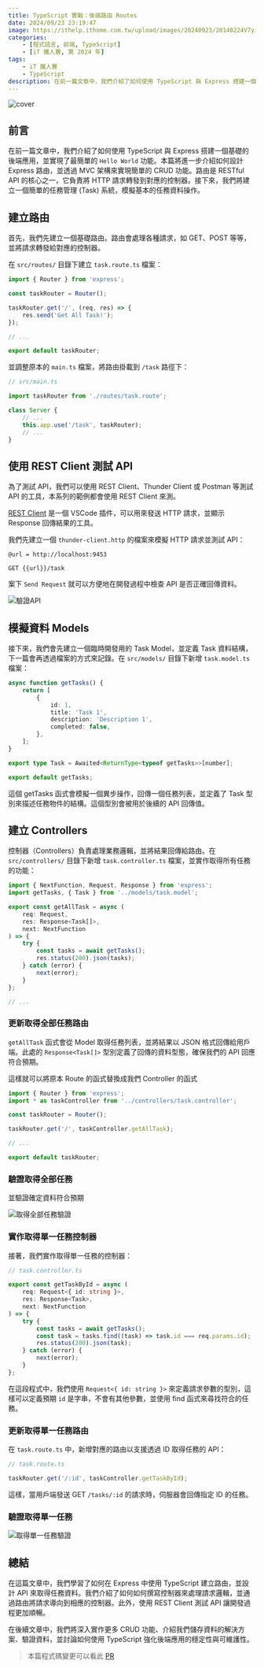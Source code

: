 ```yaml
---
title: TypeScript 實戰：後端路由 Routes
date: 2024/09/23 23:19:47
image: https://ithelp.ithome.com.tw/upload/images/20240923/20140224V7yim5t1rD.png
categories:
    - [程式語言, 前端, TypeScript]
    - [iT 鐵人賽, 第 2024 年]
tags: 
    - iT 鐵人賽
    - TypeScript
description: 在前一篇文章中，我們介紹了如何使用 TypeScript 與 Express 搭建一個基礎的後端應用，並實現了最簡單的 `Hello World` 功能。本篇將進一步介紹如何設計 Express 路由，並透過 MVC 架構來實現簡單的 CRUD 功能。路由是 RESTful API 的核心之一，它負責將 HTTP 請求轉發到對應的控制器。接下來，我們將建立一個簡單的任務管理 (Task) 系統，模擬基本的任務資料操作。
---
```


![cover](https://ithelp.ithome.com.tw/upload/images/20240923/20140224V7yim5t1rD.png)

## 前言

在前一篇文章中，我們介紹了如何使用 TypeScript 與 Express 搭建一個基礎的後端應用，並實現了最簡單的 `Hello World` 功能。本篇將進一步介紹如何設計 Express 路由，並透過 MVC 架構來實現簡單的 CRUD 功能。路由是 RESTful API 的核心之一，它負責將 HTTP 請求轉發到對應的控制器。接下來，我們將建立一個簡單的任務管理 (Task) 系統，模擬基本的任務資料操作。

## 建立路由

首先，我們先建立一個基礎路由。路由會處理各種請求，如 GET、POST 等等，並將請求轉發給對應的控制器。

在 `src/routes/` 目錄下建立 `task.route.ts` 檔案：

```ts
import { Router } from 'express';

const taskRouter = Router();

taskRouter.get('/', (req, res) => {
    res.send('Get All Task!');
});

// ...

export default taskRouter;
```

並調整原本的 `main.ts` 檔案，將路由掛載到 `/task` 路徑下：

```ts
// src/main.ts

import taskRouter from './routes/task.route';

class Server {
    // ...
    this.app.use('/task', taskRouter);
    // ...
}
```

## 使用 REST Client 測試 API

為了測試 API，我們可以使用 REST Client、Thunder Client 或 Postman 等測試 API 的工具，本系列的範例都會使用 REST Client 來測。

[REST Client](https://marketplace.visualstudio.com/items?itemName=humao.rest-client) 是一個 VSCode 插件，可以用來發送 HTTP 請求，並顯示 Response 回傳結果的工具。

我們先建立一個 `thunder-client.http` 的檔案來模擬 HTTP 請求並測試 API：

```
@url = http://localhost:9453

GET {{url}}/task
```

案下 `Send Request` 就可以方便地在開發過程中檢查 API 是否正確回傳資料。

![驗證API](https://ithelp.ithome.com.tw/upload/images/20240923/201402247eQuHKeoPT.png)

## 模擬資料 Models

接下來，我們會先建立一個臨時開發用的 Task Model，並定義 Task 資料結構，下一篇會再透過檔案的方式來記錄。在 `src/models/` 目錄下新增 `task.model.ts` 檔案：

```ts
async function getTasks() {
    return [
        {
            id: 1,
            title: 'Task 1',
            description: 'Description 1',
            completed: false,
        },
    ];
}

export type Task = Awaited<ReturnType<typeof getTasks>>[number];

export default getTasks;
```

這個 getTasks 函式會模擬一個異步操作，回傳一個任務列表，並定義了 Task 型別來描述任務物件的結構。這個型別會被用於後續的 API 回傳值。

## 建立 Controllers

控制器（Controllers）負責處理業務邏輯，並將結果回傳給路由。在 `src/controllers/` 目錄下新增 `task.controller.ts` 檔案，並實作取得所有任務的功能：

```ts
import { NextFunction, Request, Response } from 'express';
import getTasks, { Task } from '../models/task.model';

export const getAllTask = async (
    req: Request,
    res: Response<Task[]>,
    next: NextFunction
) => {
    try {
        const tasks = await getTasks();
        res.status(200).json(tasks);
    } catch (error) {
        next(error);
    }
};

// ...
```

### 更新取得全部任務路由

`getAllTask` 函式會從 Model 取得任務列表，並將結果以 JSON 格式回傳給用戶端。此處的 `Response<Task[]>` 型別定義了回傳的資料型態，確保我們的 API 回應符合預期。

這樣就可以將原本 Route 的函式替換成我們 Controller 的函式

```ts
import { Router } from 'express';
import * as taskController from '../controllers/task.controller';

const taskRouter = Router();

taskRouter.get('/', taskController.getAllTask);

// ...

export default taskRouter;
```

### 驗證取得全部任務

並驗證確定資料符合預期

![取得全部任務驗證](https://ithelp.ithome.com.tw/upload/images/20240923/20140224UMZWpJwyUD.png)

### 實作取得單一任務控制器

接著，我們實作取得單一任務的控制器：

```ts
// task.controller.ts

export const getTaskById = async (
    req: Request<{ id: string }>,
    res: Response<Task>,
    next: NextFunction
) => {
    try {
        const tasks = await getTasks();
        const task = tasks.find((task) => task.id === req.params.id);
        res.status(200).json(task);
    } catch (error) {
        next(error);
    }
};
```

在這段程式中，我們使用 `Request<{ id: string }>` 來定義請求參數的型別，這樣可以定義預期 `id` 是字串，不會有其他參數，並使用 find 函式來尋找符合的任務。

### 更新取得單一任務路由

在 `task.route.ts` 中，新增對應的路由以支援透過 ID 取得任務的 API：

```ts
// task.route.ts

taskRouter.get('/:id', taskController.getTaskById);
```

這樣，當用戶端發送 GET `/tasks/:id` 的請求時，伺服器會回傳指定 ID 的任務。

### 驗證取得單一任務

![取得單一任務驗證](https://ithelp.ithome.com.tw/upload/images/20240923/20140224SzR8v5QjMr.png)

## 總結

在這篇文章中，我們學習了如何在 Express 中使用 TypeScript 建立路由，並設計 API 來取得任務資料。我們介紹了如何如何撰寫控制器來處理請求邏輯，並通過路由將請求導向到相應的控制器。此外，使用 REST Client 測試 API 讓開發過程更加順暢。

在後續文章中，我們將深入實作更多 CRUD 功能、介紹我們儲存資料的解決方案、驗證資料，並討論如何使用 TypeScript 強化後端應用的穩定性與可維護性。

> 本篇程式碼變更可以看此 [PR](https://github.com/JohnsonMao/2024ironman-typescript/pull/2)